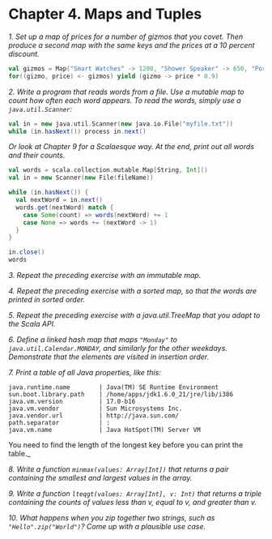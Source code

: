# Chapter 4. Maps and Tuples

_1. Set up a map of prices for a number of gizmos that you covet. Then produce a second map with
the same keys and the prices at a 10 percent discount._
```scala
val gizmos = Map("Smart Watches" -> 1200, "Shower Speaker" -> 650, "Portable Projector" -> 460)
for((gizmo, price) <- gizmos) yield (gizmo -> price * 0.9)
```

_2. Write a program that reads words from a file. Use a mutable map to count how often each word
appears. To read the words, simply use a `java.util.Scanner`:_
```scala
val in = new java.util.Scanner(new java.io.File("myfile.txt"))
while (in.hasNext()) process in.next()
```
_Or look at Chapter 9 for a Scalaesque way.
At the end, print out all words and their counts._
```scala
val words = scala.collection.mutable.Map[String, Int]()
val in = new Scanner(new File(fileName))

while (in.hasNext()) {
  val nextWord = in.next()
  words.get(nextWord) match {
    case Some(count) => words(nextWord) += 1
    case None => words += (nextWord -> 1)
  }
}

in.close()
words
```

_3. Repeat the preceding exercise with an immutable map._

_4. Repeat the preceding exercise with a sorted map, so that the words are printed in sorted order._

_5. Repeat the preceding exercise with a java.util.TreeMap that you adapt to the Scala API._

_6. Define a linked hash map that maps `"Monday"` to `java.util.Calendar.MONDAY`, and similarly for the other
weekdays. Demonstrate that the elements are visited in insertion order._

_7. Print a table of all Java properties, like this:_
```
java.runtime.name        | Java(TM) SE Runtime Environment
sun.boot.library.path    | /home/apps/jdk1.6.0_21/jre/lib/i386
java.vm.version          | 17.0-b16
java.vm.vendor           | Sun Microsystems Inc.
java.vendor.url          | http://java.sun.com/
path.separator           | :
java.vm.name             | Java HotSpot(TM) Server VM
```
You need to find the length of the longest key before you can print the table._

_8. Write a function `minmax(values: Array[Int])` that returns a pair containing the smallest and largest
values in the array._

_9. Write a function `lteqgt(values: Array[Int], v: Int)` that returns a triple containing the counts of
values less than v, equal to v, and greater than v._

_10. What happens when you zip together two strings, such as `"Hello".zip("World")`? Come up with a
plausible use case._
